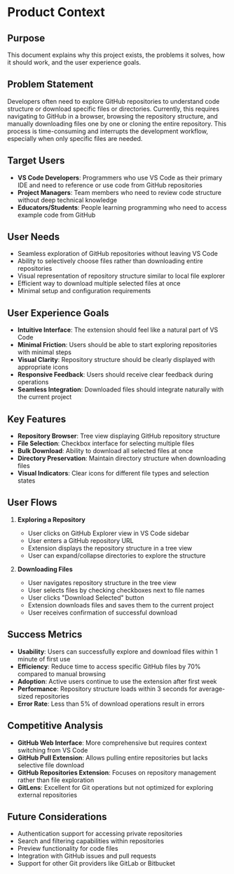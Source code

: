 # Product Context

## Purpose

This document explains why this project exists, the problems it solves, how it should work, and the user experience goals.

## Problem Statement

Developers often need to explore GitHub repositories to understand code structure or download specific files or directories. Currently, this requires navigating to GitHub in a browser, browsing the repository structure, and manually downloading files one by one or cloning the entire repository. This process is time-consuming and interrupts the development workflow, especially when only specific files are needed.

## Target Users

- **VS Code Developers**: Programmers who use VS Code as their primary IDE and need to reference or use code from GitHub repositories
- **Project Managers**: Team members who need to review code structure without deep technical knowledge
- **Educators/Students**: People learning programming who need to access example code from GitHub

## User Needs

- Seamless exploration of GitHub repositories without leaving VS Code
- Ability to selectively choose files rather than downloading entire repositories
- Visual representation of repository structure similar to local file explorer
- Efficient way to download multiple selected files at once
- Minimal setup and configuration requirements

## User Experience Goals

- **Intuitive Interface**: The extension should feel like a natural part of VS Code
- **Minimal Friction**: Users should be able to start exploring repositories with minimal steps
- **Visual Clarity**: Repository structure should be clearly displayed with appropriate icons
- **Responsive Feedback**: Users should receive clear feedback during operations
- **Seamless Integration**: Downloaded files should integrate naturally with the current project

## Key Features

- **Repository Browser**: Tree view displaying GitHub repository structure
- **File Selection**: Checkbox interface for selecting multiple files
- **Bulk Download**: Ability to download all selected files at once
- **Directory Preservation**: Maintain directory structure when downloading files
- **Visual Indicators**: Clear icons for different file types and selection states

## User Flows

1. **Exploring a Repository**
   - User clicks on GitHub Explorer view in VS Code sidebar
   - User enters a GitHub repository URL
   - Extension displays the repository structure in a tree view
   - User can expand/collapse directories to explore the structure

2. **Downloading Files**
   - User navigates repository structure in the tree view
   - User selects files by checking checkboxes next to file names
   - User clicks "Download Selected" button
   - Extension downloads files and saves them to the current project
   - User receives confirmation of successful download

## Success Metrics

- **Usability**: Users can successfully explore and download files within 1 minute of first use
- **Efficiency**: Reduce time to access specific GitHub files by 70% compared to manual browsing
- **Adoption**: Active users continue to use the extension after first week
- **Performance**: Repository structure loads within 3 seconds for average-sized repositories
- **Error Rate**: Less than 5% of download operations result in errors

## Competitive Analysis

- **GitHub Web Interface**: More comprehensive but requires context switching from VS Code
- **GitHub Pull Extension**: Allows pulling entire repositories but lacks selective file download
- **GitHub Repositories Extension**: Focuses on repository management rather than file exploration
- **GitLens**: Excellent for Git operations but not optimized for exploring external repositories

## Future Considerations

- Authentication support for accessing private repositories
- Search and filtering capabilities within repositories
- Preview functionality for code files
- Integration with GitHub issues and pull requests
- Support for other Git providers like GitLab or Bitbucket

